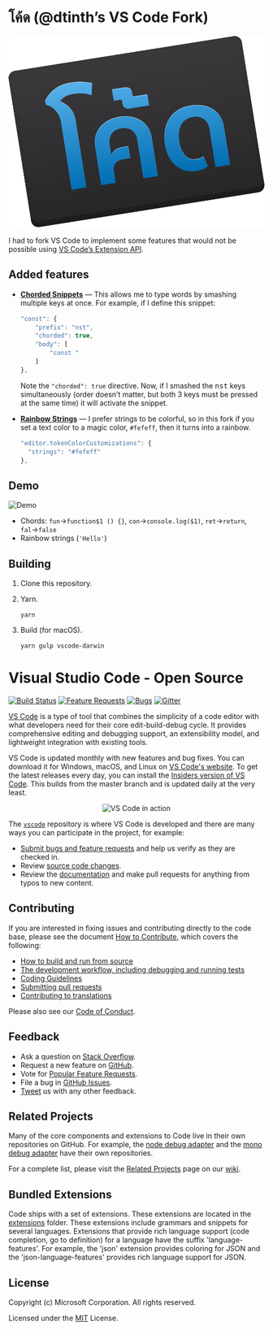 # โค้ด (@dtinth’s VS Code Fork)

<p align="center">
  <img src="./resources/code-dtinth-fork-logo.svg">
</p>

I had to fork VS Code to implement some features that would not be possible using [VS Code’s Extension API](https://code.visualstudio.com/docs/extensionAPI/overview).

## Added features

- [**Chorded Snippets**](https://github.com/Microsoft/vscode/issues/46487) — This allows me to type words by smashing multiple keys at once. For example, if I define this snippet:

	```js
	"const": {
		"prefix": "nst",
		"chorded": true,
		"body": [
			"const "
		]
	},
	```

	Note the `"chorded": true` directive. Now, if I smashed the <kbd>n</kbd><kbd>s</kbd><kbd>t</kbd> keys simultaneously (order doesn’t matter, but both 3 keys must be pressed at the same time) it will activate the snippet.

- [**Rainbow Strings**](https://medium.com/hacking-atom/rainbow-strings-94a2b99cf8b7) — I prefer strings to be colorful, so in this fork if you set a text color to a magic color, `#fefeff`, then it turns into a rainbow.

	```js
    "editor.tokenColorCustomizations": {
      "strings": "#fefeff"
    },
	```

## Demo

![Demo](https://i.imgur.com/wxV0gAu.gif)

- Chords: `fun`&rarr;`function$1 () {}`, `con`&rarr;`console.log($1)`, `ret`&rarr;`return`, `fal`&rarr;`false`
- Rainbow strings (`'Hello'`)

## Building

1. Clone this repository.

2. Yarn.

	```
	yarn
	```

3. Build (for macOS).

	```
	yarn gulp vscode-darwin
	```


# Visual Studio Code - Open Source

[![Build Status](https://vscode.visualstudio.com/_apis/public/build/definitions/a4cdce18-a05c-4bb8-9476-5d07e63bfd76/1/badge?branchName=master)](https://aka.ms/vscode-builds)
[![Feature Requests](https://img.shields.io/github/issues/Microsoft/vscode/feature-request.svg)](https://github.com/Microsoft/vscode/issues?q=is%3Aopen+is%3Aissue+label%3Afeature-request+sort%3Areactions-%2B1-desc)
[![Bugs](https://img.shields.io/github/issues/Microsoft/vscode/bug.svg)](https://github.com/Microsoft/vscode/issues?utf8=✓&q=is%3Aissue+is%3Aopen+label%3Abug)
[![Gitter](https://img.shields.io/badge/chat-on%20gitter-yellow.svg)](https://gitter.im/Microsoft/vscode)

[VS Code](https://code.visualstudio.com) is a type of tool that combines the simplicity of
a code editor with what developers need for their core edit-build-debug cycle. It provides comprehensive editing and debugging support, an extensibility model, and lightweight integration with existing tools.

VS Code is updated monthly with new features and bug fixes. You can download it for Windows, macOS, and Linux on [VS Code's website](https://code.visualstudio.com/Download). To get the latest releases every day, you can install the [Insiders version of VS Code](https://code.visualstudio.com/insiders). This builds from the master branch and is updated daily at the very least.

<p align="center">
  <img alt="VS Code in action" src="https://cloud.githubusercontent.com/assets/11839736/16642200/6624dde0-43bd-11e6-8595-c81885ba0dc2.png">
</p>

The [`vscode`](https://github.com/microsoft/vscode) repository is where VS Code is developed and there are many ways you can participate in the project, for example:

* [Submit bugs and feature requests](https://github.com/microsoft/vscode/issues) and help us verify as they are checked in.
* Review [source code changes](https://github.com/microsoft/vscode/pulls).
* Review the [documentation](https://github.com/microsoft/vscode-docs) and make pull requests for anything from typos to new content.

## Contributing

If you are interested in fixing issues and contributing directly to the code base,
please see the document [How to Contribute](https://github.com/Microsoft/vscode/wiki/How-to-Contribute), which covers the following:

* [How to build and run from source](https://github.com/Microsoft/vscode/wiki/How-to-Contribute#build-and-run)
* [The development workflow, including debugging and running tests](https://github.com/Microsoft/vscode/wiki/How-to-Contribute#debugging)
* [Coding Guidelines](https://github.com/Microsoft/vscode/wiki/Coding-Guidelines)
* [Submitting pull requests](https://github.com/Microsoft/vscode/wiki/How-to-Contribute#pull-requests)
* [Contributing to translations](https://aka.ms/vscodeloc)

Please also see our [Code of Conduct](CODE_OF_CONDUCT.md).

## Feedback

* Ask a question on [Stack Overflow](https://stackoverflow.com/questions/tagged/vscode).
* Request a new feature on [GitHub](CONTRIBUTING.md).
* Vote for [Popular Feature Requests](https://github.com/Microsoft/vscode/issues?q=is%3Aopen+is%3Aissue+label%3Afeature-request+sort%3Areactions-%2B1-desc).
* File a bug in [GitHub Issues](https://github.com/Microsoft/vscode/issues).
* [Tweet](https://twitter.com/code) us with any other feedback.

## Related Projects

Many of the core components and extensions to Code live in their own repositories on GitHub. For example, the [node debug adapter](https://github.com/microsoft/vscode-node-debug) and the [mono debug adapter](https://github.com/microsoft/vscode-mono-debug) have their own repositories.

For a complete list, please visit the [Related Projects](https://github.com/Microsoft/vscode/wiki/Related-Projects) page on our [wiki](https://github.com/Microsoft/vscode/wiki).

## Bundled Extensions

Code ships with a set of extensions. These extensions are located in the [extensions](extensions) folder.
These extensions include grammars and snippets for several languages. Extensions that provide rich language support (code completion, go to definition) for a language have the suffix 'language-features'. For example, the 'json' extension provides coloring for JSON and the 'json-language-features' provides rich language support for JSON.

## License

Copyright (c) Microsoft Corporation. All rights reserved.

Licensed under the [MIT](LICENSE.txt) License.
